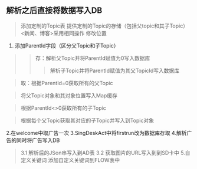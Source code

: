 ## 解析之后直接将数据写入DB ##
> 添加定制的Topic表
> 提供定制的Topic的存储（包括父topic和其子Topic）
> <新闻、博客>采用相同操作
> 修改位置
  1. 添加ParentId字段（区分父Topic和子Topic）
> > 存：解析父Topic并将ParentId赋值为0写入数据库
> > > 解析子Topic并将ParentId赋值为其父TopicId写入数据库


> 取：根据ParentId=0获取所有的父Topic

> 将父Topic对象和其对象位置写入Map缓存

> 根据ParentId<>0获取所有的子Topic

> 根据每个父Topic获取其对应的子Topic并写入到Topic对象


2.在welcome中取广告一次
3.SingDeskAct中将firstrun改为数据库存取
4.解析广告的同时将广告写入DB
> 3.1 解析后的JSon串写入到AD表
> 3.2 获取图片的URL写入到到SD卡中
5.自定义关键词
> 添加自定义关键词到FLOW表中

